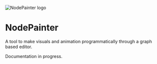 ![NodePainter logo](./doc/logo.gif "the animated banner")

# NodePainter

A tool to make visuals and animation programmatically through a graph based editor.

Documentation in progress.
